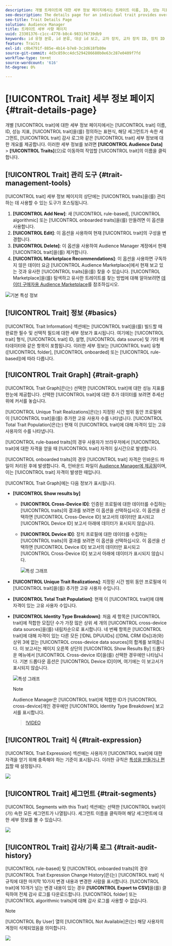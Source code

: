 ```yaml
---
description: 개별 트레이트에 대한 세부 정보 페이지에서는 트레이트 이름, ID, 성능 지표, 트레이트를 정의하는 표현식, 트레이트가 속한 세그먼트 및 트레이트 감사 로그와 같은 정보에 대한 개요를 제공합니다. 이러한 세부 정보를 보려면 대상 데이터 > 트레이트 로 이동하여 작업할 트레이트의 이름을 클릭합니다.
seo-description: The details page for an individual trait provides overview of information like the trait name, ID, performance metrics, expressions that define the trait, segments it belongs to, and the trait audit log. To vew these details, go to Audience Data > Traits and click the name of the trait you want to work with.
seo-title: Trait Details Page
solution: Audience Manager
title: 트레이트 세부 사항 페이지
uuid: 23301376-c1cc-4778-b8c4-9831f6739db9
keywords: id 유형 분류, id 분류, 대상 id 보고, 교차 장치, 교차 장치 ID, 장치 ID
feature: Traits
exl-id: c0b4791f-885e-4b14-b7e8-3c2d618fb80e
source-git-commit: 4d3c859cc4dc5294286680b0e63c287e0409f7fd
workflow-type: tm+mt
source-wordcount: '616'
ht-degree: 0%

---
```


# [!UICONTROL Trait] 세부 정보 페이지 {#trait-details-page}

개별 [!UICONTROL trait]에 대한 세부 정보 페이지에서는 [!UICONTROL trait] 이름, ID, 성능 지표, [!UICONTROL trait]을(를) 정의하는 표현식, 해당 세그먼트가 속한 세그먼트, [!UICONTROL trait] 감사 로그와 같은 [!UICONTROL trait] 세부 정보에 대한 개요를 제공합니다. 이러한 세부 정보를 보려면 **[!UICONTROL Audience Data]** > **[!UICONTROL Traits]**(으)로 이동하여 작업할 [!UICONTROL trait]의 이름을 클릭합니다.

## [!UICONTROL Trait] 관리 도구 {#trait-management-tools}

[!UICONTROL trait] 세부 정보 페이지의 상단에는 [!UICONTROL traits]을(를) 관리하는 데 사용할 수 있는 도구가 호스팅됩니다.

1. **[!UICONTROL Add New]**: 새 [!UICONTROL rule-based], [!UICONTROL algorithmic] 또는 [!UICONTROL onboarded traits]을(를) 만들려면 이 옵션을 사용합니다.
2. **[!UICONTROL Edit]**: 이 옵션을 사용하여 현재 [!UICONTROL trait]의 구성을 변경합니다.
3. **[!UICONTROL Delete]**: 이 옵션을 사용하여 Audience Manager 계정에서 현재 [!UICONTROL trait]을(를) 제거합니다.
4. **[!UICONTROL Marketplace Recommendations]**: 이 옵션을 사용하면 구독하지 않은 데이터 요금 [!UICONTROL Audience Marketplace]에서 현재 보고 있는 것과 유사한 [!UICONTROL traits]을(를) 찾을 수 있습니다. [!UICONTROL Marketplace]을(를) 탐색하고 유사한 트레이트를 찾는 방법에 대해 알아보려면 [데이터 구매자용 Audience Marketplace](../audience-marketplace/marketplace-data-buyers/marketplace-data-buyers.md)를 참조하십시오.

![기본 특성 정보](assets/basic-trait-information.png)

## [!UICONTROL Trait] 정보 {#basics}

[!UICONTROL Trait Information] 섹션에는 [!UICONTROL trait]을(를) 빌드할 때 완료한 필수 및 선택적 필드에 대한 세부 정보가 표시됩니다. 여기에는 [!UICONTROL trait] 형식, [!UICONTROL trait] ID, 설명, [!UICONTROL data source] 및 기타 메타데이터와 같은 항목이 포함됩니다. 이러한 세부 정보는 [!UICONTROL trait] 유형([!UICONTROL folder], [!UICONTROL onboarded] 또는 [!UICONTROL rule-based])에 따라 다릅니다.

## [!UICONTROL Trait Graph] {#trait-graph}

[!UICONTROL Trait Graph]은(는) 선택한 [!UICONTROL trait]에 대한 성능 지표를 한눈에 제공합니다. 선택한 [!UICONTROL trait]에 대한 추가 데이터를 보려면 추세선 위에 커서를 놓습니다.

[!UICONTROL Unique Trait Realizations]은(는) 지정된 시간 범위 동안 프로필에 이 [!UICONTROL trait]을(를) 추가한 고유 사용자 수를 나타냅니다. [!UICONTROL Total Trait Population]은(는) 현재 이 [!UICONTROL trait]에 대해 자격이 있는 고유 사용자의 수를 나타냅니다.

[!UICONTROL rule-based traits]의 경우 사용자가 브라우저에서 [!UICONTROL trait]에 대한 자격을 얻을 때 [!UICONTROL trait] 자격이 실시간으로 발생합니다.

[!UICONTROL onboarded traits]의 경우 [!UICONTROL trait] 자격은 인바운드 파일이 처리된 후에 발생합니다. 즉, 인바운드 파일이 [Audience Manager에 제공됨](../../faq/faq-inbound-data-ingestion.md)이며, 이는 [!UICONTROL trait] 자격이 발생한 때입니다.

[!UICONTROL Trait Graph]에는 다음 정보가 표시됩니다.

* **[!UICONTROL Show results by]**
   * **[!UICONTROL Cross-Device ID]**: 인증된 프로필에 대한 데이터를 수집하는 [!UICONTROL traits]의 결과를 보려면 이 옵션을 선택하십시오. 이 옵션을 선택하면 [!UICONTROL Cross-Device ID] 보고서의 데이터만 표시되고 [!UICONTROL Device ID] 보고서 아래에 데이터가 표시되지 않습니다.
   * **[!UICONTROL Device ID]**: 장치 프로필에 대한 데이터를 수집하는 [!UICONTROL traits]의 결과를 보려면 이 옵션을 선택하십시오. 이 옵션을 선택하면 [!UICONTROL Device ID] 보고서의 데이터만 표시되고 [!UICONTROL Cross-Device ID] 보고서 아래에 데이터가 표시되지 않습니다.

     ![특성 그래프](assets/trait-summary.gif)

* **[!UICONTROL Unique Trait Realizations]**: 지정된 시간 범위 동안 프로필에 이 [!UICONTROL trait]을(를) 추가한 고유 사용자 수입니다.
* **[!UICONTROL Total Trait Population]**: 현재 이 [!UICONTROL trait]에 대해 자격이 있는 고유 사용자 수입니다.

* **[!UICONTROL Identity Type Breakdown]**: 처음 세 항목은 [!UICONTROL trait]에 적합한 모집단 수가 가장 많은 상위 세 개의 [!UICONTROL cross-device data sources]을(를) 내림차순으로 표시합니다. 네 번째 항목은 [!UICONTROL trait]에 대해 자격이 있는 다른 모든 [!DNL DPUUIDs] ([!DNL CRM IDs])과(와) 상위 3에 없는 [!UICONTROL cross-device data sources]의 합계를 보여줍니다. 이 보고서는 페이지 오른쪽 상단의 [!UICONTROL Show Results By] 드롭다운 메뉴에서 [!UICONTROL Cross-device ID]을(를) 선택한 경우에만 나타납니다. 기본 드롭다운 옵션은 [!UICONTROL Device ID]이며, 여기에는 이 보고서가 표시되지 않습니다.

  ![특성 그래프](assets/trait-identity.png)

  >[!NOTE]
  >
  >Audience Manager은 [!UICONTROL trait]에 적합한 ID가 [!UICONTROL cross-device]개인 경우에만 [!UICONTROL Identity Type Breakdown] 보고서를 표시합니다.

  >[!VIDEO](https://video.tv.adobe.com/v/32080?captions=kor)

## [!UICONTROL Trait] 식 {#trait-expression}

[!UICONTROL Trait Expression] 섹션에는 사용자가 [!UICONTROL trait]에 대한 자격을 얻기 위해 충족해야 하는 기준이 표시됩니다. 이러한 규칙은 [특성을 만들거나 편집](../../features/traits/about-trait-builder.md)할 때 설정됩니다.

![](assets/traitExpression.png)

## [!UICONTROL Trait] 세그먼트 {#trait-segments}

[!UICONTROL Segments with this Trait] 섹션에는 선택한 [!UICONTROL trait]이(가) 속한 모든 세그먼트가 나열됩니다. 세그먼트 이름을 클릭하여 해당 세그먼트에 대한 세부 정보를 볼 수 있습니다.

![](assets/traitSegments.png)

## [!UICONTROL Trait] 감사/기록 로그 {#trait-audit-history}

[!UICONTROL rule-based] 및 [!UICONTROL onboarded traits]의 경우 [!UICONTROL Trait Expression Change History]은(는) [!UICONTROL trait] 식 규칙에 대한 마지막 10가지 변경 내용과 변경한 사람을 표시합니다. [!UICONTROL trait]에 10개가 넘는 변경 내용이 있는 경우 **[!UICONTROL Export to CSV]**&#x200B;을(를) 클릭하여 전체 감사 로그를 다운로드합니다. [!UICONTROL folder] 또는 [!UICONTROL algorithmic traits]에 대해 감사 로그를 사용할 수 없습니다.

>[!NOTE]
>
>[!UICONTROL By User] 열의 [!UICONTROL Not Available]은(는) 해당 사용자의 계정이 삭제되었음을 의미합니다.

![](assets/traitHistory.png)
